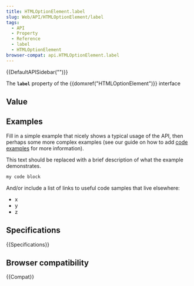 ```yaml
---
title: HTMLOptionElement.label
slug: Web/API/HTMLOptionElement/label
tags:
  - API
  - Property
  - Reference
  - label
  - HTMLOptionElement
browser-compat: api.HTMLOptionElement.label
---
```

{{DefaultAPISidebar("")}}

The **`label`** property of the {{domxref("HTMLOptionElement")}} interface 

## Value



## Examples

Fill in a simple example that nicely shows a typical usage of the API, then perhaps some more complex examples (see our guide on how to add [code examples](/en-US/docs/MDN/Contribute/Structures/Code_examples) for more information).

This text should be replaced with a brief description of what the example demonstrates.

```js
my code block
```

And/or include a list of links to useful code samples that live elsewhere:

*   x
*   y
*   z

## Specifications

{{Specifications}}

## Browser compatibility

{{Compat}}


